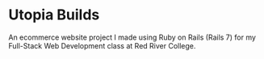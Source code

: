 # Utopia Builds

An ecommerce website project I made using Ruby on Rails (Rails 7) for my Full-Stack Web Development class at Red River College. 
